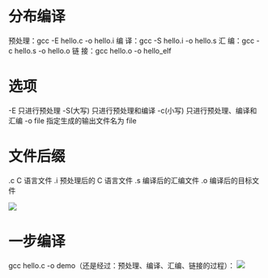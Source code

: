 # 分布编译
预处理：gcc -E hello.c -o hello.i
编  译：gcc -S hello.i -o hello.s
汇  编：gcc -c hello.s -o hello.o
链  接：gcc    hello.o -o hello_elf

# 选项
-E	只进行预处理
-S(大写)	只进行预处理和编译
-c(小写)	只进行预处理、编译和汇编
-o file	指定生成的输出文件名为 file

# 文件后缀
.c	C 语言文件
.i	预处理后的 C 语言文件
.s	编译后的汇编文件
.o	编译后的目标文件

![](https://img2018.cnblogs.com/blog/1446249/202001/1446249-20200128225228653-1526609227.png)


# 一步编译
gcc hello.c -o demo（还是经过：预处理、编译、汇编、链接的过程）：
![](https://img2018.cnblogs.com/blog/1446249/202001/1446249-20200128225258202-1568789425.png)
